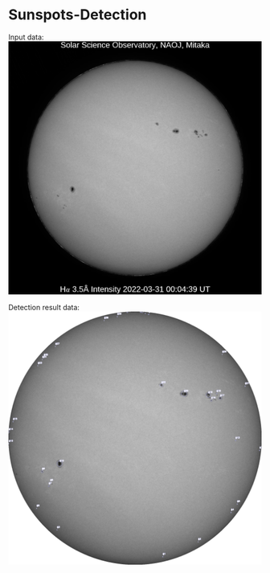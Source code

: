 # Sunspots-Detection
Input data:
![Input image](sun_wb.jpg?raw=true)


Detection result data:
![Result image](sun_result.png?raw=true)

